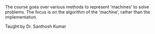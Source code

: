 The course goes over various methods to represent 'machines' to solve problems. The focus is on the algorithm of the 'machine', rather than the implementation.

Taught by Dr. Santhosh Kumar
